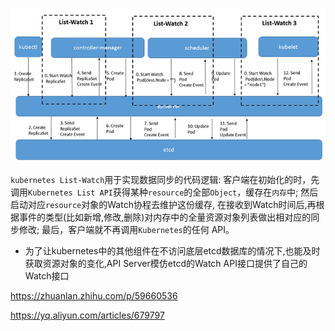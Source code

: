 ![20170315101923](20170315101923.jpg)



`kubernetes List-Watch`用于实现数据同步的代码逻辑: 客户端在初始化的时，先调用`Kubernetes List API`获得某种`resource`的全部`Object`，缓存在`内存`中; 然后启动对应`resource`对象的Watch协程去维护这份缓存, 在接收到Watch时间后,再根据事件的类型(比如新增,修改,删除)对内存中的全量资源对象列表做出相对应的同步修改; 最后，客户端就不再调用`Kubernetes`的任何 API。

- 为了让kubernetes中的其他组件在不访问底层etcd数据库的情况下,也能及时获取资源对象的变化,API Server模仿etcd的Watch API接口提供了自己的Watch接口

https://zhuanlan.zhihu.com/p/59660536

https://yq.aliyun.com/articles/679797

